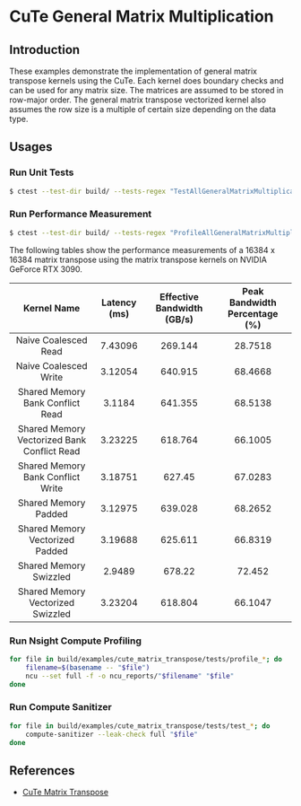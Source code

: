 # CuTe General Matrix Multiplication

## Introduction

These examples demonstrate the implementation of general matrix transpose kernels using the CuTe. Each kernel does boundary checks and can be used for any matrix size. The matrices are assumed to be stored in row-major order. The general matrix transpose vectorized kernel also assumes the row size is a multiple of certain size depending on the data type.

## Usages

### Run Unit Tests

```bash
$ ctest --test-dir build/ --tests-regex "TestAllGeneralMatrixMultiplication.*" --verbose
```

### Run Performance Measurement

```bash
$ ctest --test-dir build/ --tests-regex "ProfileAllGeneralMatrixMultiplication.*" --verbose
```

The following tables show the performance measurements of a 16384 x 16384 matrix transpose using the matrix transpose kernels on NVIDIA GeForce RTX 3090.

|                 Kernel Name                 | Latency (ms) | Effective Bandwidth (GB/s) | Peak Bandwidth Percentage (%) |
| :-----------------------------------------: | :----------: | :------------------------: | :---------------------------: |
|            Naive Coalesced Read             |   7.43096    |          269.144           |            28.7518            |
|            Naive Coalesced Write            |   3.12054    |          640.915           |            68.4668            |
|      Shared Memory Bank Conflict Read       |    3.1184    |          641.355           |            68.5138            |
| Shared Memory Vectorized Bank Conflict Read |   3.23225    |          618.764           |            66.1005            |
|      Shared Memory Bank Conflict Write      |   3.18751    |           627.45           |            67.0283            |
|            Shared Memory Padded             |   3.12975    |          639.028           |            68.2652            |
|       Shared Memory Vectorized Padded       |   3.19688    |          625.611           |            66.8319            |
|           Shared Memory Swizzled            |    2.9489    |           678.22           |            72.452             |
|      Shared Memory Vectorized Swizzled      |   3.23204    |          618.804           |            66.1047            |

### Run Nsight Compute Profiling

```bash
for file in build/examples/cute_matrix_transpose/tests/profile_*; do
    filename=$(basename -- "$file")
    ncu --set full -f -o ncu_reports/"$filename" "$file"
done
```

### Run Compute Sanitizer

```bash
for file in build/examples/cute_matrix_transpose/tests/test_*; do
    compute-sanitizer --leak-check full "$file"
done
```

## References

- [CuTe Matrix Transpose](https://leimao.github.io/article/CuTe-Matrix-Transpose/)
